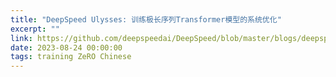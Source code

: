 ```yaml
---
title: "DeepSpeed Ulysses: 训练极长序列Transformer模型的系统优化"
excerpt: ""
link: https://github.com/deepspeedai/DeepSpeed/blob/master/blogs/deepspeed-ulysses/chinese/README.md
date: 2023-08-24 00:00:00
tags: training ZeRO Chinese
---
```

